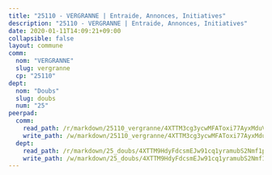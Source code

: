 ```yaml
---
title: "25110 - VERGRANNE | Entraide, Annonces, Initiatives"
description: "25110 - VERGRANNE | Entraide, Annonces, Initiatives"
date: 2020-01-11T14:09:21+09:00
collapsible: false
layout: commune
comm:
  nom: "VERGRANNE"
  slug: vergranne
  cp: "25110"
dept:
  nom: "Doubs"
  slug: doubs
  num: "25"
peerpad:
  comm:
    read_path: /r/markdown/25110_vergranne/4XTTM3cg3ycwMFAToxi77AyxMduVydCHZyBCW3kpRNjrCne7E
    write_path: /w/markdown/25110_vergranne/4XTTM3cg3ycwMFAToxi77AyxMduVydCHZyBCW3kpRNjrCne7E-K3TgUQsXkf1ArbkTaXaWZ3yxPhjJf3Q1cy5DPiBtVYRFdsTkKaHa8aNyhGFXkmqKkcvNigAosHCkhpochJAG4479dyPhxgW9Fp1fGWMdH6mKErHdbmPEeAiJHwXzsbHRm6WWX53J
  dept:
    read_path: /r/markdown/25_doubs/4XTTM9HdyFdcsmEJw91cq1yramubS2Nmf1ps2s84xcMxY74Zv
    write_path: /w/markdown/25_doubs/4XTTM9HdyFdcsmEJw91cq1yramubS2Nmf1ps2s84xcMxY74Zv-K3TgURza6A4QY75MscA2g52nUX9tjMQaHW9mgBSgyRKNNp3M6gkaXA9iDDtpbSx22mTSZbQLYS1izbwsznz8e9u5BERCmGKxZ379xV2nAaDe1bGyxrjytc7G1EcbGtknRFYQ1Lxp
---
```


